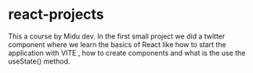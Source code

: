 # react-projects

This a course by Midu dev. In the first small project we did a twitter component where we learn the basics of React like how to start 
the application with VITE , how to create components and what is the use the useState() method. 
